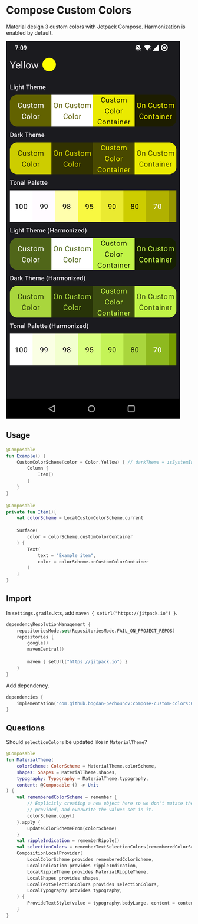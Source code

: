 # Compose Custom Colors

Material design 3 custom colors with Jetpack Compose. Harmonization is enabled by default.

![alt text](Screenshot.png)

## Usage

```kotlin
@Composable
fun Example() {
    CustomColorScheme(color = Color.Yellow) { // darkTheme = isSystemInDarkTheme(), harmonize = true
        Column {
            Item()
        }
    }
}

@Composable
private fun Item(){
    val colorScheme = LocalCustomColorScheme.current

    Surface(
        color = colorScheme.customColorContainer
    ) {
        Text(
            text = "Example item",
            color = colorScheme.onCustomColorContainer
        )
    }
}
```

## Import

In `settings.gradle.kts`, add `maven { setUrl("https://jitpack.io") }`.

```kotlin
dependencyResolutionManagement {
    repositoriesMode.set(RepositoriesMode.FAIL_ON_PROJECT_REPOS)
    repositories {
        google()
        mavenCentral()

        maven { setUrl("https://jitpack.io") }
    }
}
```

Add dependency.

```kotlin
dependencies {
    implementation("com.github.bogdan-pechounov:compose-custom-colors:0.6")
}
```

## Questions

Should `selectionColors` be updated like in `MaterialTheme`?

```kotlin
@Composable
fun MaterialTheme(
    colorScheme: ColorScheme = MaterialTheme.colorScheme,
    shapes: Shapes = MaterialTheme.shapes,
    typography: Typography = MaterialTheme.typography,
    content: @Composable () -> Unit
) {
    val rememberedColorScheme = remember {
        // Explicitly creating a new object here so we don't mutate the initial [colorScheme]
        // provided, and overwrite the values set in it.
        colorScheme.copy()
    }.apply {
        updateColorSchemeFrom(colorScheme)
    }
    val rippleIndication = rememberRipple()
    val selectionColors = rememberTextSelectionColors(rememberedColorScheme)
    CompositionLocalProvider(
        LocalColorScheme provides rememberedColorScheme,
        LocalIndication provides rippleIndication,
        LocalRippleTheme provides MaterialRippleTheme,
        LocalShapes provides shapes,
        LocalTextSelectionColors provides selectionColors,
        LocalTypography provides typography,
    ) {
        ProvideTextStyle(value = typography.bodyLarge, content = content)
    }
}
```
